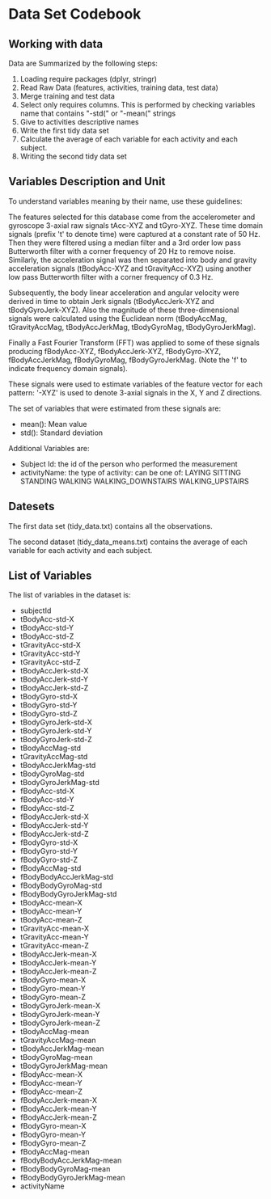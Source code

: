 Data Set Codebook
=================

Working with data
-----------------
Data are Summarized by the following steps:

1. Loading require packages (dplyr, stringr)
2. Read Raw Data (features, activities, training data, test data)
3. Merge training and test data
4. Select only requires columns. This is performed by checking variables name that contains "-std(" or "-mean(" strings
5. Give to activities descriptive names
6. Write the first tidy data set
7. Calculate the average of each variable for each activity and each subject.
8. Writing the second tidy data set


Variables Description and Unit
-----------------------------
To understand variables meaning by their name, use these guidelines:

The features selected for this database come from the accelerometer and gyroscope 3-axial raw signals tAcc-XYZ and tGyro-XYZ. These time domain signals (prefix 't' to denote time) were captured at a constant rate of 50 Hz. Then they were filtered using a median filter and a 3rd order low pass Butterworth filter with a corner frequency of 20 Hz to remove noise. Similarly, the acceleration signal was then separated into body and gravity acceleration signals (tBodyAcc-XYZ and tGravityAcc-XYZ) using another low pass Butterworth filter with a corner frequency of 0.3 Hz.

Subsequently, the body linear acceleration and angular velocity were derived in time to obtain Jerk signals (tBodyAccJerk-XYZ and tBodyGyroJerk-XYZ). Also the magnitude of these three-dimensional signals were calculated using the Euclidean norm (tBodyAccMag, tGravityAccMag, tBodyAccJerkMag, tBodyGyroMag, tBodyGyroJerkMag).

Finally a Fast Fourier Transform (FFT) was applied to some of these signals producing fBodyAcc-XYZ, fBodyAccJerk-XYZ, fBodyGyro-XYZ, fBodyAccJerkMag, fBodyGyroMag, fBodyGyroJerkMag. (Note the 'f' to indicate frequency domain signals).

These signals were used to estimate variables of the feature vector for each pattern: '-XYZ' is used to denote 3-axial signals in the X, Y and Z directions.

The set of variables that were estimated from these signals are:
* mean(): Mean value
* std(): Standard deviation

Additional Variables are:
* Subject Id: the id of the person who performed the measurement
* activityName: the type of activity: can be one of: LAYING SITTING STANDING WALKING WALKING_DOWNSTAIRS WALKING_UPSTAIRS

Datesets
--------
 
The first data set (tidy_data.txt) contains all the observations.

The second dataset (tidy_data_means.txt) contains the average of each variable for each activity and each subject.

List of Variables 
-----------------

The list of variables in the dataset is:
* subjectId
* tBodyAcc-std-X
* tBodyAcc-std-Y
* tBodyAcc-std-Z
* tGravityAcc-std-X
* tGravityAcc-std-Y
* tGravityAcc-std-Z
* tBodyAccJerk-std-X
* tBodyAccJerk-std-Y
* tBodyAccJerk-std-Z
* tBodyGyro-std-X
* tBodyGyro-std-Y
* tBodyGyro-std-Z
* tBodyGyroJerk-std-X
* tBodyGyroJerk-std-Y
* tBodyGyroJerk-std-Z
* tBodyAccMag-std
* tGravityAccMag-std
* tBodyAccJerkMag-std
* tBodyGyroMag-std
* tBodyGyroJerkMag-std
* fBodyAcc-std-X
* fBodyAcc-std-Y
* fBodyAcc-std-Z
* fBodyAccJerk-std-X
* fBodyAccJerk-std-Y
* fBodyAccJerk-std-Z
* fBodyGyro-std-X
* fBodyGyro-std-Y
* fBodyGyro-std-Z
* fBodyAccMag-std
* fBodyBodyAccJerkMag-std
* fBodyBodyGyroMag-std
* fBodyBodyGyroJerkMag-std
* tBodyAcc-mean-X
* tBodyAcc-mean-Y
* tBodyAcc-mean-Z
* tGravityAcc-mean-X
* tGravityAcc-mean-Y
* tGravityAcc-mean-Z
* tBodyAccJerk-mean-X
* tBodyAccJerk-mean-Y
* tBodyAccJerk-mean-Z
* tBodyGyro-mean-X
* tBodyGyro-mean-Y
* tBodyGyro-mean-Z
* tBodyGyroJerk-mean-X
* tBodyGyroJerk-mean-Y
* tBodyGyroJerk-mean-Z
* tBodyAccMag-mean
* tGravityAccMag-mean
* tBodyAccJerkMag-mean
* tBodyGyroMag-mean
* tBodyGyroJerkMag-mean
* fBodyAcc-mean-X
* fBodyAcc-mean-Y
* fBodyAcc-mean-Z
* fBodyAccJerk-mean-X
* fBodyAccJerk-mean-Y
* fBodyAccJerk-mean-Z
* fBodyGyro-mean-X
* fBodyGyro-mean-Y
* fBodyGyro-mean-Z
* fBodyAccMag-mean
* fBodyBodyAccJerkMag-mean
* fBodyBodyGyroMag-mean
* fBodyBodyGyroJerkMag-mean
* activityName